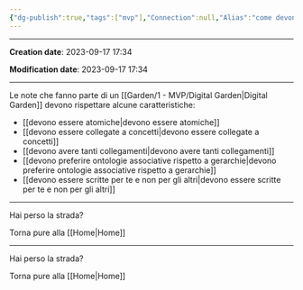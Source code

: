 ```yaml
---
{"dg-publish":true,"tags":["mvp"],"Connection":null,"Alias":"come devono essere le note di un digital garden","permalink":"/garden/1-mvp/caratteristiche-note-di-un-digital-garden/","dgPassFrontmatter":true}
---
```


---

**Creation date**: 2023-09-17 17:34 

**Modification date**: 2023-09-17 17:34

---

Le note che fanno parte di un [[Garden/1 - MVP/Digital Garden\|Digital Garden]] devono rispettare alcune caratteristiche:
- [[devono essere atomiche\|devono essere atomiche]]
- [[devono essere collegate a concetti\|devono essere collegate a concetti]]
- [[devono avere tanti collegamenti\|devono avere tanti collegamenti]]
- [[devono preferire ontologie associative rispetto a gerarchie\|devono preferire ontologie associative rispetto a gerarchie]]
- [[devono essere scritte per te e non per gli altri\|devono essere scritte per te e non per gli altri]]


---

Hai perso la strada?

Torna pure alla [[Home\|Home]]




---

Hai perso la strada?

Torna pure alla [[Home\|Home]]